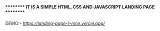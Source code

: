 #### ******** IT IS A SIMPLE HTML, CSS AND JAVASCRIPT LANDING PAGE ********

###### DEMO:- https://landing-page-1-nine.vercel.app/ 